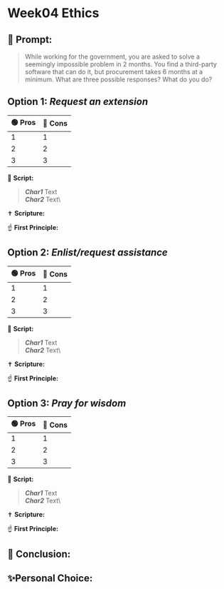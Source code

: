 # Week04 Ethics
## 🤔 Prompt:
> While working for the government, you are asked to solve a seemingly impossible problem in 2 months. You find a third-party software that can do it, but procurement takes 6 months at a minimum. What are three possible responses? What do you do?

## Option 1: _Request an extension_

| 🟢 Pros      | 🔴 Cons       |
| ------------- | ------------- |
| 1 | 1 |
| 2 | 2 |
| 3 | 3 |


📜 __Script:__
> ___Char1___ Text\
> ___Char2___ Text\

✝ __Scripture:__
> 

☝ __First Principle:__
> 

## Option 2: _Enlist/request assistance_

| 🟢 Pros      | 🔴 Cons       |
| ------------- | ------------- |
| 1 | 1 |
| 2 | 2 |
| 3 | 3 |

📜 __Script:__
> ___Char1___ Text\
> ___Char2___ Text\

✝ __Scripture:__
> 

☝ __First Principle:__
> 

## Option 3: _Pray for wisdom_

| 🟢 Pros      | 🔴 Cons       |
| ------------- | ------------- |
| 1 | 1 |
| 2 | 2 |
| 3 | 3 |

📜 __Script:__
> ___Char1___ Text\
> ___Char2___ Text\

✝ __Scripture:__
> 

☝ __First Principle:__
> 

## 🏁 Conclusion:
> 

## ✨Personal Choice:
> 